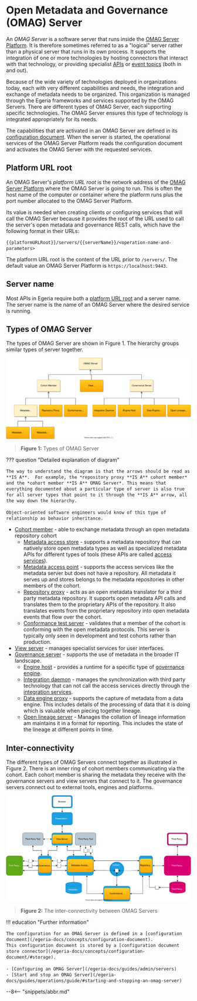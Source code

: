 <!-- SPDX-License-Identifier: CC-BY-4.0 -->
<!-- Copyright Contributors to the Egeria project. -->

# Open Metadata and Governance (OMAG) Server

An *OMAG Server* is a software server that runs inside the [OMAG Server Platform](/egeria-docs/concepts/omag-server-platform). It is therefore sometimes referred to as a "logical" server rather than a physical server that runs in its own process. It supports the integration of one or more technologies by hosting connectors that interact with that technology, or providing specialist [APIs](/egeria-docs/basic-concepts/#application-programming-interface-apis) or [event topics](/egeria-docs/basic-concepts/#topic) (both in and out).

Because of the wide variety of technologies deployed in organizations today, each with very different capabilities and needs, the integration and exchange of metadata needs to be organized. This organization is managed through the Egeria frameworks and services supported by the OMAG Servers. There are different types of OMAG Server, each supporting specific technologies. The OMAG Server ensures this type of technology is integrated appropriately for its needs.

The capabilities that are activated in an OMAG Server are defined in its [configuration document](/egeria-docs/concepts/configuration-document). When the server is started, the operational services of the OMAG Server Platform reads the configuration document and activates the OMAG Server with the requested services.

## Platform URL root

An OMAG Server's *platform URL root* is the network address of the [OMAG Server Platform](/egeria-docs/concepts/omag-server-platform) where the OMAG Server is going to run. This is often the host name of the computer or container where the platform runs plus the port number allocated to the OMAG Server Platform.

Its value is needed when creating clients or configuring services that will call the OMAG Server because it provides the root of the URL used to call the server's open metadata and governance REST calls, which have the following format in their URLs:

```text
{{platformURLRoot}}/servers/{{serverName}}/<operation-name-and-parameters>
```

The platform URL root is the content of the URL prior to `/servers/`. The default value an OMAG Server Platform is `https://localhost:9443`.

## Server name

Most APIs in Egeria require both a [platform URL root](#platform-url-root) and a server name. The server name is the name of an OMAG Server where the desired service is running.

## Types of OMAG Server

The types of OMAG Server are shown in Figure 1. The hierarchy groups similar types of server together.

![Figure 1](types-of-omag-servers.svg)
> **Figure 1:** Types of OMAG Server

??? question "Detailed explanation of diagram"

    The way to understand the diagram is that the arrows should be read as **IS A**.  For example, the *repository proxy **IS A** cohort member* and the *cohort member **IS A** OMAG Server*. This means that everything documented about a particular type of server is also true for all server types that point to it through the **IS A** arrow, all the way down the hierarchy.

    Object-oriented software engineers would know of this type of relationship as behavior inheritance.

- [Cohort member](cohort-member) - able to exchange metadata through an open metadata repository cohort
    - [Metadata access store](/egeria-docs/concepts/metadata-access-store) - supports a metadata repository that can natively store open metadata types as well as specialized metadata APIs for different types of tools (these APIs are called [access services](/egeria-docs/services/omas)).
    - [Metadata access point](/egeria-docs/concepts/metadata-access-point) - supports the access services like the metadata server but does not have a repository. All metadata it serves up and stores belongs to the metadata repositories in other members of the cohort.
    - [Repository proxy](/egeria-docs/concepts/repository-proxy) - acts as an open metadata translator for a third party metadata repository. It supports open metadata API calls and translates them to the proprietary APIs of the repository. It also translates events from the proprietary repository into open metadata events that flow over the cohort.
    - [Conformance test server](/egeria-docs/concepts/conformance-test-server) - validates that a member of the cohort is conforming with the open metadata protocols. This server is typically only seen in development and test cohorts rather than production.
- [View server](/egeria-docs/concepts/view-server) - manages specialist services for user interfaces.
- [Governance server](/egeria-docs/concepts/governance-server) - supports the use of metadata in the broader IT landscape.
    - [Engine host](/egeria-docs/concepts/engine-host) - provides a runtime for a specific type of [governance engine](/egeria-docs/services/omes).
    - [Integration daemon](/egeria-docs/concepts/integration-daemon) - manages the synchronization with third party technology that can not call the access services directly through the [integration services](/egeria-docs/services/omis).
    - [Data engine proxy](/egeria-docs/concepts/data-engine-proxy) - supports the capture of metadata from a data engine. This includes details of the processing of data that it is doing which is valuable when piecing together lineage.
    - [Open lineage server](/egeria-docs/concepts/open-lineage-server) - Manages the collation of lineage information am maintains it in a format for reporting. This includes the state of the lineage at different points in time.

## Inter-connectivity

The different types of OMAG Servers connect together as illustrated in Figure 2. There is an inner ring of cohort members communicating via the cohort. Each cohort member is sharing the metadata they receive with the governance servers and view servers that connect to it. The governance servers connect out to external tools, engines and platforms.

![Figure 2](omag-server-ecosystem.svg)
> **Figure 2:** The inter-connectivity between OMAG Servers


!!! education "Further information"

    The configuration for an OMAG Server is defined in a [configuration document](/egeria-docs/concepts/configuration-document).
    This configuration document is stored by a [configuration document store connector](/egeria-docs/concepts/configuration-document/#storage).

    - [Configuring an OMAG Server](/egeria-docs/guides/admin/servers)
    - [Start and stop an OMAG Server](/egeria-docs/guides/operations/guide/#starting-and-stopping-an-omag-server)

--8<-- "snippets/abbr.md"
